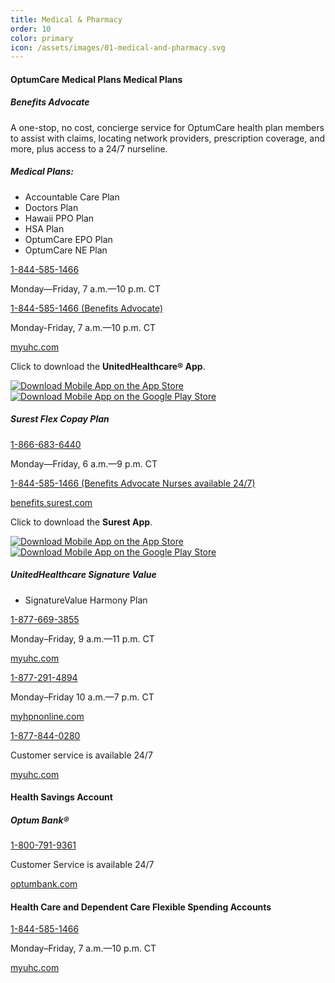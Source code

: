 ```yaml
---
title: Medical & Pharmacy
order: 10
color: primary
icon: /assets/images/01-medical-and-pharmacy.svg
---
```


#### OptumCare Medical Plans Medical Plans

##### Benefits Advocate

A one-stop, no cost, concierge service for OptumCare health plan members to assist with claims, locating network providers, prescription coverage, and more, plus access to a 24/7 nurseline.

##### Medical Plans:

* Accountable Care Plan
* Doctors Plan
* Hawaii PPO Plan
* HSA Plan
* OptumCare EPO Plan
* OptumCare NE Plan

[1-844-585-1466](tel://+1-844-585-1466 "1-844-585-1466")

Monday—Friday, 7 a.m.—10 p.m. CT

[1-844-585-1466 (Benefits Advocate)](tel://+1-844-585-1466 "1-844-585-1466")

Monday-Friday, 7 a.m.—10 p.m. CT

[myuhc.com](https://member.uhc.com/myuhc "myuhc.com in a new tab")

Click to download the **UnitedHealthcare® App**.

<a class="app-badge" href="https://apps.apple.com/us/app/unitedhealthcare/id1348316600">![Download Mobile App on the App Store](/assets/images/apple-store-badge.svg)</a>
<a class="app-badge" href="https://play.google.com/store/apps/details?id=com.mobile.uhc">![Download Mobile App on the Google Play Store](/assets/images/google-play-badge.svg)</a>

##### Surest Flex Copay Plan

[1-866-683-6440](tel://+1-866-683-6440 "1-866-683-6440")

Monday—Friday, 6 a.m.—9 p.m. CT

[1-844-585-1466 (Benefits Advocate Nurses available 24/7)](tel://+1-844-585-1466 "1-844-585-1466")

[benefits.surest.com](https://benefits.surest.com/default/login?returnPath= "benefits.surest.com in a new tab")

<!-- [join.surest.com/uhg (Not Yet Enrolled)](https://join.surest.com/uhg/access-login "join.surest.com/uhg in a new tab") -->

Click to download the **Surest App**.

<a class="app-badge" href="https://apps.apple.com/us/app/surest/id1283152937">![Download Mobile App on the App Store](/assets/images/apple-store-badge.svg)</a>
<a class="app-badge" href="https://play.google.com/store/apps/details?id=com.yourbind.bindapp">![Download Mobile App on the Google Play Store](/assets/images/google-play-badge.svg)</a>


##### UnitedHealthcare Signature Value

* SignatureValue Harmony Plan

[1-877-669-3855](tel://+1-877-669-3855 "1-877-669-3855")

Monday–Friday, 9 a.m.—11 p.m. CT

[myuhc.com](https://member.uhc.com/myuhc "myuhc.com in a new tab")

[1-877-291-4894](tel://+1-877-291-4894 "1-877-291-4894")

Monday–Friday 10 a.m.—7 p.m. CT

[myhpnonline.com](https://www.healthplanofnevada.com/Member "myhpnonline.com in a new tab")

[1-877-844-0280](tel://+1-877-844-0280 "1-877-844-0280")

Customer service is available 24/7

[myuhc.com](https://member.uhc.com/myuhc "myuhc.com in a new tab")

#### Health Savings Account

##### Optum Bank®

[1-800-791-9361](tel://+1-800-791-9361 "1-800-791-9361")

Customer Service is available 24/7

[optumbank.com](https://www.optumbank.com/ "optumbank.com in a new tab")

#### Health Care and Dependent Care Flexible Spending Accounts

[1-844-585-1466](tel://+1-844-585-1466 "1-844-585-1466")

Monday–Friday, 7 a.m.—10 p.m. CT

[myuhc.com](https://member.uhc.com/myuhc "myuhc.com in a new tab")
